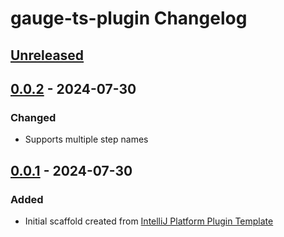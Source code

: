 <!-- Keep a Changelog guide -> https://keepachangelog.com -->

# gauge-ts-plugin Changelog

## [Unreleased]
## [0.0.2] - 2024-07-30
### Changed
- Supports multiple step names

## [0.0.1] - 2024-07-30
### Added
- Initial scaffold created from [IntelliJ Platform Plugin Template](https://github.com/JetBrains/intellij-platform-plugin-template)

[Unreleased]: https://github.com/Glider2355/gauge-ts-plugin/compare/v0.0.2...HEAD
[0.0.2]: https://github.com/Glider2355/gauge-ts-plugin/compare/v0.0.1...v0.0.2
[0.0.1]: https://github.com/Glider2355/gauge-ts-plugin/commits/v0.0.1